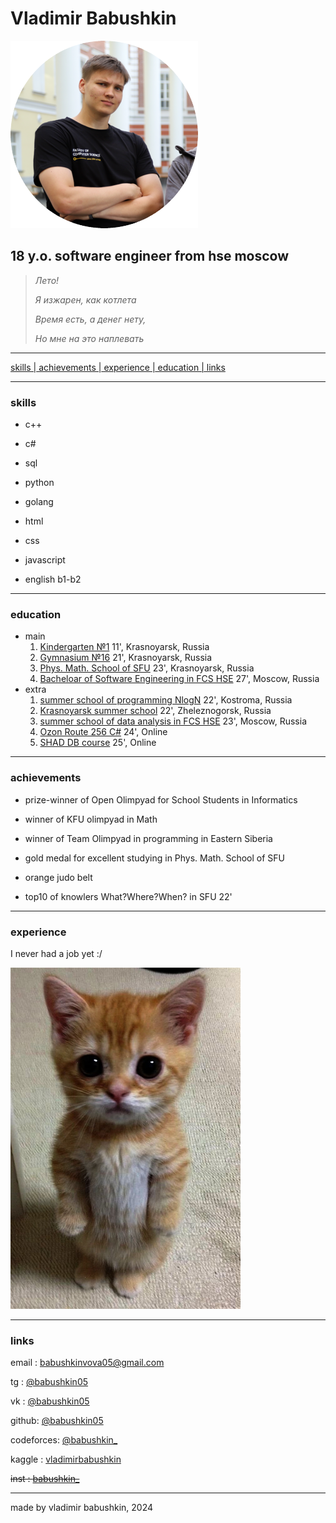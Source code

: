 <!-- center -->

# Vladimir Babushkin

![Vladimir Babushkin](assets/me.png "Vladimir Babushkin")

## **18 y.o. software engineer from hse moscow**

> *Лето!*
> 
> *Я изжарен, как котлета*
>
> *Время есть, а денег нету,*
>
> *Но мне на это наплевать*

---
    
  <a href="#skills"> skills |<a href="#ach"> achievements |<a href="#exp"> experience |<a href="#edu"> education |<a href="#links"> links   

 ---

### <a id="skills">skills

* c++

* c#

* sql

* python

* golang

* html

* css

* javascript

* english b1-b2

---

### <a id="edu">education

* main
    1. [Kindergarten №1](https://dou24.ru/1/) 11', Krasnoyarsk, Russia
    2. [Gymnasium №16](http://gim16.ru/) 21', Krasnoyarsk, Russia
    3. [Phys. Math. School of SFU](https://fms.sfu-kras.ru/) 23', Krasnoyarsk, Russia
    4. [Bacheloar of Software Engineering in FCS HSE](https://www.hse.ru/ba/se/) 27', Moscow, Russia
* extra
    1. [summer school of programming NlogN](https://nlogn.info/camp) 22', Kostroma, Russia
    2. [Krasnoyarsk summer school](https://vk.com/klsh_ru) 22', Zheleznogorsk, Russia
    3. [summer school of data analysis in FCS HSE](https://cs.hse.ru/dataschool/) 23', Moscow, Russia
    4. [Ozon Route 256 C#](https://route256.ozon.ru/) 24', Online
    5. [SHAD DB course](https://shad.yandex.ru/) 25', Online
---

### <a id="ach">achievements

* prize-winner of Open Olimpyad for School Students in Informatics

* winner of KFU olimpyad in Math

* winner of Team Olimpyad in programming in Eastern Siberia

* gold medal for excellent studying in Phys. Math. School of SFU

* orange judo belt

* top10 of knowlers What?Where?When? in SFU 22'

___

### <a id="exp"> experience

  I never had a job yet :/

![cat](assets/cat.png)

---

### <a id="links"> links

email : [babushkinvova05@gmail.com](babushkinvova05@gmail.com)

tg : [@babushkin05](https://t.me/babushkin05)

vk : [@babushkin05](https://vk.com/babushkin05)

github: [@babushkin05](https://github.com/Babushkin05)

codeforces: [@babushkin_](https://codeforces.com/profile/babushkin_)

kaggle : [vladimirbabushkin](https://www.kaggle.com/vladimirbabushkin)

~~inst : [babushkin_](https://www.instagram.com/babushkin_/)~~

---
made by vladimir babushkin, 2024
